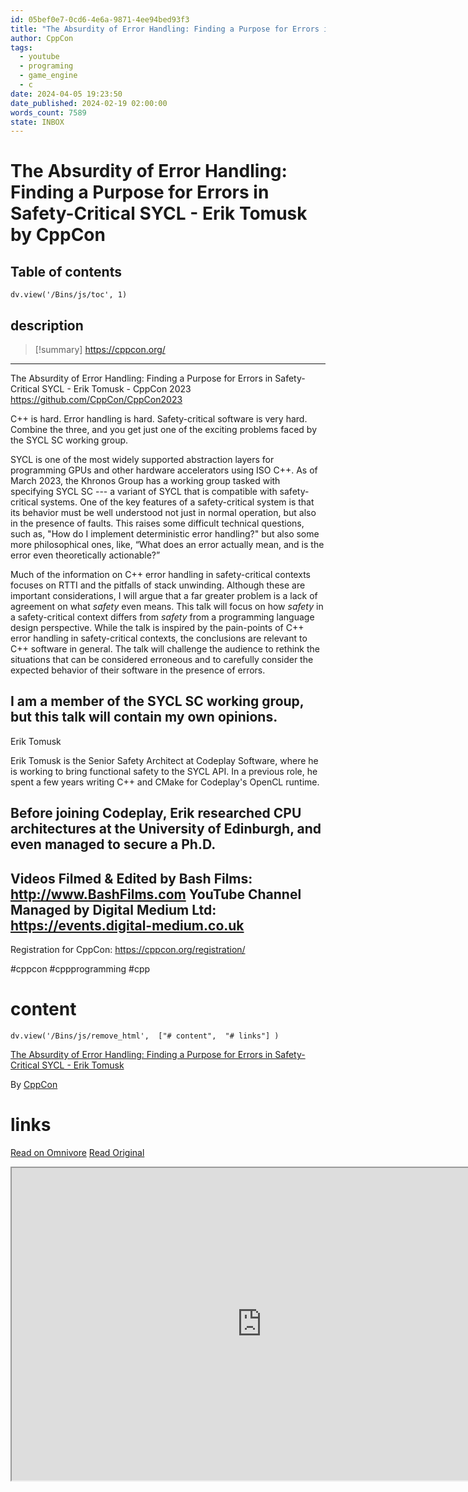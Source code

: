 ```yaml
---
id: 05bef0e7-0cd6-4e6a-9871-4ee94bed93f3
title: "The Absurdity of Error Handling: Finding a Purpose for Errors in Safety-Critical SYCL - Erik Tomusk"
author: CppCon
tags:
  - youtube
  - programing
  - game_engine
  - c
date: 2024-04-05 19:23:50
date_published: 2024-02-19 02:00:00
words_count: 7589
state: INBOX
---
```


# The Absurdity of Error Handling: Finding a Purpose for Errors in Safety-Critical SYCL - Erik Tomusk by CppCon
## Table of contents
```dataviewjs 
dv.view('/Bins/js/toc', 1) 
```


## description
>[!summary] 
> https://cppcon.org/
---

The Absurdity of Error Handling: Finding a Purpose for Errors in Safety-Critical SYCL - Erik Tomusk - CppCon 2023
https://github.com/CppCon/CppCon2023

C++ is hard. Error handling is hard. Safety-critical software is very hard. Combine the three, and you get just one of the exciting problems faced by the SYCL SC working group.
 
SYCL is one of the most widely supported abstraction layers for programming GPUs and other hardware accelerators using ISO C++. As of March 2023, the Khronos Group has a working group tasked with specifying SYCL SC --- a variant of SYCL that is compatible with safety-critical systems. One of the key features of a safety-critical system is that its behavior must be well understood not just in normal operation, but also in the presence of faults. This raises some difficult technical questions, such as, "How do I implement deterministic error handling?" but also some more philosophical ones, like, “What does an error actually mean, and is the error even theoretically actionable?”
 
Much of the information on C++ error handling in safety-critical contexts focuses on RTTI and the pitfalls of stack unwinding. Although these are important considerations, I will argue that a far greater problem is a lack of agreement on what *safety* even means. This talk will focus on how *safety* in a safety-critical context differs from *safety* from a programming language design perspective. While the talk is inspired by the pain-points of C++ error handling in safety-critical contexts, the conclusions are relevant to C++ software in general. The talk will challenge the audience to rethink the situations that can be considered erroneous and to carefully consider the expected behavior of their software in the presence of errors.
 
I am a member of the SYCL SC working group, but this talk will contain my own opinions.
---

Erik Tomusk

Erik Tomusk is the Senior Safety Architect at Codeplay Software, where he is working to bring functional safety to the SYCL API. In a previous role, he spent a few years writing C++ and CMake for Codeplay's OpenCL runtime.

Before joining Codeplay, Erik researched CPU architectures at the University of Edinburgh, and even managed to secure a Ph.D.
---

Videos Filmed & Edited by Bash Films: http://www.BashFilms.com
YouTube Channel Managed by Digital Medium Ltd: https://events.digital-medium.co.uk
---

Registration for CppCon: https://cppcon.org/registration/

#cppcon #cppprogramming #cpp


# content
```dataviewjs 
dv.view('/Bins/js/remove_html',  ["# content",  "# links"] ) 
```
[The Absurdity of Error Handling: Finding a Purpose for Errors in Safety-Critical SYCL - Erik Tomusk](https://www.youtube.com/watch?v=ZUAPHTbxnAc)

By [CppCon](https://www.youtube.com/@CppCon)



# links
[Read on Omnivore](https://omnivore.app/me/https-www-youtube-com-watch-v-zuaph-tbxn-ac-18eaf12d452)
[Read Original](https://www.youtube.com/watch?v=ZUAPHTbxnAc)

<iframe src="https://www.youtube.com/watch?v=ZUAPHTbxnAc"  width="800" height="500"></iframe>
